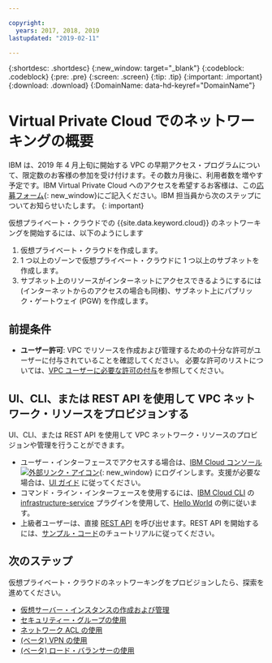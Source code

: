 ```yaml
---

copyright:
  years: 2017, 2018, 2019
lastupdated: "2019-02-11"

---
```


{:shortdesc: .shortdesc}
{:new_window: target="_blank"}
{:codeblock: .codeblock}
{:pre: .pre}
{:screen: .screen}
{:tip: .tip}
{:important: .important}
{:download: .download}
{:DomainName: data-hd-keyref="DomainName"}

# Virtual Private Cloud でのネットワーキングの概要


IBM は、2019 年 4 月上旬に開始する VPC の早期アクセス・プログラムについて、限定数のお客様の参加を受け付けます。その数カ月後に、利用者数を増やす予定です。IBM Virtual Private Cloud へのアクセスを希望するお客様は、この[応募フォーム](https://cloud.ibm.com/vpc){: new_window}にご記入ください。IBM 担当員から次のステップについてお知らせいたします。
{: important}

仮想プライベート・クラウドでの {{site.data.keyword.cloud}} のネットワーキングを開始するには、以下のようにします

1. 仮想プライベート・クラウドを作成します。
2. 1 つ以上のゾーンで仮想プライベート・クラウドに 1 つ以上のサブネットを作成します。
3. サブネット上のリソースがインターネットにアクセスできるようにするには (インターネットからのアクセスの場合も同様)、サブネット上にパブリック・ゲートウェイ (PGW) を作成します。

## 前提条件

 * **ユーザー許可**: VPC でリソースを作成および管理するための十分な許可がユーザーに付与されていることを確認してください。 必要な許可のリストについては、[VPC ユーザーに必要な許可の付与](/docs/infrastructure/vpc?topic=vpc-managing-user-permissions-for-vpc-resources)を参照してください。

## UI、CLI、または REST API を使用して VPC ネットワーク・リソースをプロビジョンする

UI、CLI、または REST API を使用して VPC ネットワーク・リソースのプロビジョンや管理を行うことができます。

* ユーザー・インターフェースでアクセスする場合は、[IBM Cloud コンソール ![外部リンク・アイコン](../../icons/launch-glyph.svg "外部リンク・アイコン")]( https://{DomainName}/vpc){: new_window} にログインします。支援が必要な場合は、[UI ガイド](/docs/infrastructure/vpc?topic=vpc-creating-a-vpc-using-the-ibm-cloud-console) に従ってください。
* コマンド・ライン・インターフェースを使用するには、[IBM Cloud CLI](/docs/cli/reference/ibmcloud?topic=cloud-cli-overview) の [infrastructure-service](/docs/infrastructure-service-cli-plugin/vpc-cli-reference.html) プラグインを使用して、[Hello World](/docs/infrastructure/vpc?topic=vpc-creating-a-vpc-using-the-ibm-cloud-cli) の例に従います。
* 上級者ユーザーは、直接 [REST API](https://{DomainName}/apidocs/rias) を呼び出せます。REST API を開始するには、[サンプル・コード](/docs/infrastructure/vpc?topic=vpc-creating-a-vpc-using-the-rest-apis)のチュートリアルに従ってください。

## 次のステップ

仮想プライベート・クラウドのネットワーキングをプロビジョンしたら、探索を進めてください。

* [仮想サーバー・インスタンスの作成および管理](/docs/infrastructure/vpc?topic=vpc-creating-and-managing-virtual-server-instances)
* [セキュリティー・グループの使用](/docs/infrastructure/vpc-network?topic=vpc-network-setting-up-security-groups-using-the-cli)
* [ネットワーク ACL の使用](/docs/infrastructure/vpc-network?topic=vpc-network-setting-up-network-acls-using-the-cli)
* [(ベータ) VPN の使用](/docs/infrastructure/vpc-network?topic=vpc-network--beta-using-vpn-with-your-vpc)
* [(ベータ) ロード・バランサーの使用](/docs/infrastructure/vpc-network?topic=vpc-network--beta-using-load-balancers-in-ibm-cloud-vpc#-beta-using-load-balancers-in-ibm-cloud-vpc)

